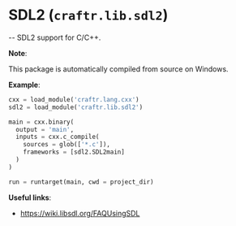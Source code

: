 # SDL2 (`craftr.lib.sdl2`)

-- SDL2 support for C/C++.

__Note__:

This package is automatically compiled from source on Windows.

__Example__:

```python
cxx = load_module('craftr.lang.cxx')
sdl2 = load_module('craftr.lib.sdl2')

main = cxx.binary(
  output = 'main',
  inputs = cxx.c_compile(
    sources = glob(['*.c']),
    frameworks = [sdl2.SDL2main]
  )
)

run = runtarget(main, cwd = project_dir)
```

__Useful links__:

- https://wiki.libsdl.org/FAQUsingSDL
